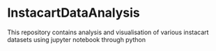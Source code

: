 # InstacartDataAnalysis
This repository contains analysis and visualisation of various instacart datasets using jupyter notebook through python
